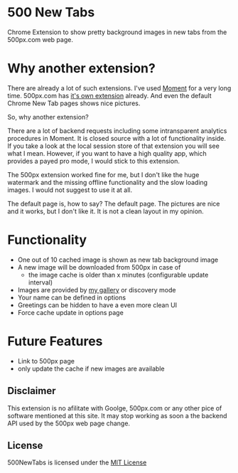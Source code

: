 # 500 New Tabs

Chrome Extension to show pretty background images in new tabs from the 500px.com web page.

# Why another extension?

There are already a lot of such extensions. I've used [Moment](https://chrome.google.com/webstore/detail/moment-1-personal-dashboa/lgecddhfcfhlmllljooldkbbijdcnlpe) for a very long time. 500px.com has [it's own extension](https://chrome.google.com/webstore/detail/500px-photo-new-tab-inspi/clbaflfnbbbgjppjogdmnhkgpiijamdg) already. And even the default Chrome New Tab pages shows nice pictures.

So, why another extension?

There are a lot of backend requests including some intransparent analytics procedures in Moment. It is closed source with a lot of functionality inside. If you take a look at the local session store of that extension you will see what I mean. However, if you want to have a high quality app, which provides a payed pro mode, I would stick to this extension.

The 500px extension worked fine for me, but I don't like the huge watermark and the missing offline functionality and the slow loading images. I would not suggest to use it at all.

The default page is, how to say? The default page. The pictures are nice and it works, but I don't like it. It is not a clean layout in my opinion.

# Functionality

* One out of 10 cached image is shown as new tab background image
* A new image will be downloaded from 500px in case of
  * the image cache is older than x minutes (configurable update interval)
* Images are provided by [my gallery](https://500px.com/p/olibu/galleries/500NewTabs) or discovery mode
* Your name can be defined in options
* Greetings can be hidden to have a even more clean UI
* Force cache update in options page

# Future Features

* Link to 500px page
* only update the cache if new images are available

## Disclaimer

This extension is no afilitate with Goolge, 500px.com or any other pice of software mentioned at this site. It may stop working as soon a the backend API used by the 500px web page change.

## License

500NewTabs is licensed under the [MIT License](https://tldrlegal.com/l/mit)